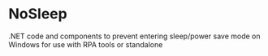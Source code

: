 # NoSleep
.NET code and components to prevent entering sleep/power save mode on Windows for use with RPA tools or standalone
